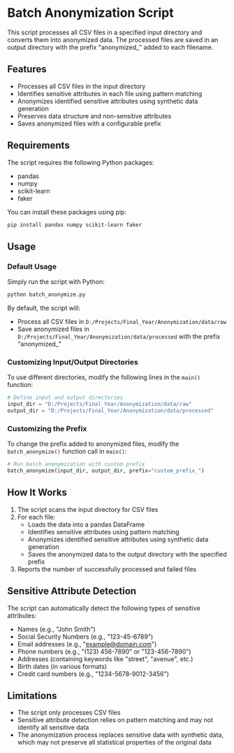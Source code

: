 # Batch Anonymization Script

This script processes all CSV files in a specified input directory and converts them into anonymized data. The processed files are saved in an output directory with the prefix "anonymized_" added to each filename.

## Features

- Processes all CSV files in the input directory
- Identifies sensitive attributes in each file using pattern matching
- Anonymizes identified sensitive attributes using synthetic data generation
- Preserves data structure and non-sensitive attributes
- Saves anonymized files with a configurable prefix

## Requirements

The script requires the following Python packages:

- pandas
- numpy
- scikit-learn
- faker

You can install these packages using pip:

```bash
pip install pandas numpy scikit-learn faker
```

## Usage

### Default Usage

Simply run the script with Python:

```bash
python batch_anonymize.py
```

By default, the script will:
- Process all CSV files in `D:/Projects/Final_Year/Anonymization/data/raw`
- Save anonymized files in `D:/Projects/Final_Year/Anonymization/data/processed` with the prefix "anonymized_"

### Customizing Input/Output Directories

To use different directories, modify the following lines in the `main()` function:

```python
# Define input and output directories
input_dir = "D:/Projects/Final_Year/Anonymization/data/raw"
output_dir = "D:/Projects/Final_Year/Anonymization/data/processed"
```

### Customizing the Prefix

To change the prefix added to anonymized files, modify the `batch_anonymize()` function call in `main()`:

```python
# Run batch anonymization with custom prefix
batch_anonymize(input_dir, output_dir, prefix="custom_prefix_")
```

## How It Works

1. The script scans the input directory for CSV files
2. For each file:
   - Loads the data into a pandas DataFrame
   - Identifies sensitive attributes using pattern matching
   - Anonymizes identified sensitive attributes using synthetic data generation
   - Saves the anonymized data to the output directory with the specified prefix
3. Reports the number of successfully processed and failed files

## Sensitive Attribute Detection

The script can automatically detect the following types of sensitive attributes:

- Names (e.g., "John Smith")
- Social Security Numbers (e.g., "123-45-6789")
- Email addresses (e.g., "example@domain.com")
- Phone numbers (e.g., "(123) 456-7890" or "123-456-7890")
- Addresses (containing keywords like "street", "avenue", etc.)
- Birth dates (in various formats)
- Credit card numbers (e.g., "1234-5678-9012-3456")

## Limitations

- The script only processes CSV files
- Sensitive attribute detection relies on pattern matching and may not identify all sensitive data
- The anonymization process replaces sensitive data with synthetic data, which may not preserve all statistical properties of the original data